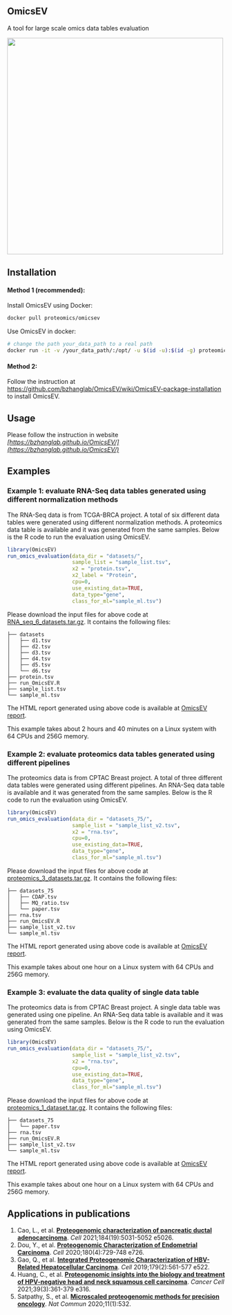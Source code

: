 ## OmicsEV


A tool for large scale omics data tables evaluation

[<img src="https://github.com/bzhanglab/OmicsEV/blob/gh-pages/data/OmicsEV_overview.png" width=500 class="center">](https://bzhanglab.github.io/OmicsEV/)

## Installation

#### Method 1 (recommended):
Install OmicsEV using Docker:
```sh
docker pull proteomics/omicsev
```

Use OmicsEV in docker:
```sh
# change the path your_data_path to a real path
docker run -it -v /your_data_path/:/opt/ -u $(id -u):$(id -g) proteomics/omicsev
```

#### Method 2:

Follow the instruction at https://github.com/bzhanglab/OmicsEV/wiki/OmicsEV-package-installation to install OmicsEV.


## Usage

Please follow the instruction in website *[https://bzhanglab.github.io/OmicsEV/](https://bzhanglab.github.io/OmicsEV/)*

## Examples

### Example 1: evaluate RNA-Seq data tables generated using different normalization methods

The RNA-Seq data is from TCGA-BRCA project. A total of six different data tables were generated using different normalization methods. A proteomics data table is available and it was generated from the same samples. Below is the R code to run the evaluation using OmicsEV. 

```r
library(OmicsEV)
run_omics_evaluation(data_dir = "datasets/",
                     sample_list = "sample_list.tsv",
                     x2 = "protein.tsv",
                     x2_label = "Protein",
                     cpu=0,
                     use_existing_data=TRUE,
                     data_type="gene",
                     class_for_ml="sample_ml.tsv")
```
Please download the input files for above code at [RNA_seq_6_datasets.tar.gz](https://github.com/bzhanglab/OmicsEV/raw/gh-pages/data/RNA_seq_6_datasets.tar.gz). It contains the following files:

```shell
├── datasets
│   ├── d1.tsv
│   ├── d2.tsv
│   ├── d3.tsv
│   ├── d4.tsv
│   ├── d5.tsv
│   └── d6.tsv
├── protein.tsv
├── run_OmicsEV.R
├── sample_list.tsv
└── sample_ml.tsv
```

The HTML report generated using above code is available at [OmicsEV report](https://bzhanglab.github.io/OmicsEV/data/rna-seq-example_report.html).

This example takes about 2 hours and 40 minutes on a Linux system with 64 CPUs and 256G memory.


### Example 2: evaluate proteomics data tables generated using different pipelines

The proteomics data is from CPTAC Breast project. A total of three different data tables were generated using different pipelines. An RNA-Seq data table is available and it was generated from the same samples. Below is the R code to run the evaluation using OmicsEV. 

```r
library(OmicsEV)
run_omics_evaluation(data_dir = "datasets_75/",
                     sample_list = "sample_list_v2.tsv",
                     x2 = "rna.tsv",
                     cpu=0,
                     use_existing_data=TRUE,
                     data_type="gene",
                     class_for_ml="sample_ml.tsv")
```
Please download the input files for above code at [proteomics_3_datasets.tar.gz](https://github.com/bzhanglab/OmicsEV/raw/gh-pages/data/proteomics_3_datasets.tar.gz). It contains the following files:

```
├── datasets_75
│   ├── CDAP.tsv
│   ├── MQ_ratio.tsv
│   └── paper.tsv
├── rna.tsv
├── run_OmicsEV.R
├── sample_list_v2.tsv
└── sample_ml.tsv
```

The HTML report generated using above code is available at [OmicsEV report](https://bzhanglab.github.io/OmicsEV/data/proteomics-example_report.html).

This example takes about one hour on a Linux system with 64 CPUs and 256G memory.


### Example 3: evaluate the data quality of single data table

The proteomics data is from CPTAC Breast project. A single data table was generated using one pipeline. An RNA-Seq data table is available and it was generated from the same samples. Below is the R code to run the evaluation using OmicsEV. 

```r
library(OmicsEV)
run_omics_evaluation(data_dir = "datasets_75/",
                     sample_list = "sample_list_v2.tsv",
                     x2 = "rna.tsv",
                     cpu=0,
                     use_existing_data=TRUE,
                     data_type="gene",
                     class_for_ml="sample_ml.tsv")
```
Please download the input files for above code at [proteomics_1_dataset.tar.gz](https://github.com/bzhanglab/OmicsEV/raw/gh-pages/data/proteomics_1_dataset.tar.gz). It contains the following files:
```
├── datasets_75
│   └── paper.tsv
├── rna.tsv
├── run_OmicsEV.R
├── sample_list_v2.tsv
└── sample_ml.tsv
```

The HTML report generated using above code is available at [OmicsEV report](https://bzhanglab.github.io/OmicsEV/data/proteomics-one_dataset-example_report.html).

This example takes about one hour on a Linux system with 64 CPUs and 256G memory.



## Applications in publications
1. Cao, L., et al. [**Proteogenomic characterization of pancreatic ductal adenocarcinoma**](https://www.ncbi.nlm.nih.gov/pmc/articles/PMC8654574/). *Cell* 2021;184(19):5031-5052 e5026.
2. Dou, Y., et al. [**Proteogenomic Characterization of Endometrial Carcinoma**](https://www.ncbi.nlm.nih.gov/pmc/articles/PMC7233456/). *Cell* 2020;180(4):729-748 e726.
3. Gao, Q., et al. [**Integrated Proteogenomic Characterization of HBV-Related Hepatocellular Carcinoma**](https://pubmed.ncbi.nlm.nih.gov/31585088/). *Cell* 2019;179(2):561-577 e522.
4. Huang, C., et al. [**Proteogenomic insights into the biology and treatment of HPV-negative head and neck squamous cell carcinoma**](https://www.ncbi.nlm.nih.gov/pmc/articles/PMC7946781/). *Cancer Cell* 2021;39(3):361-379 e316.
5. Satpathy, S., et al. [**Microscaled proteogenomic methods for precision oncology**](https://www.nature.com/articles/s41467-020-14381-2). *Nat Commun* 2020;11(1):532.
